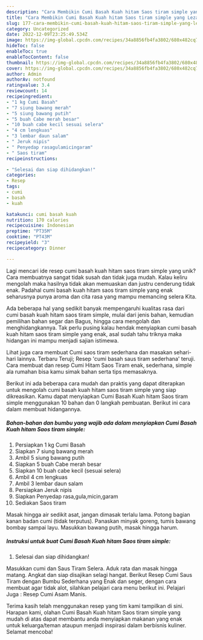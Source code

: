 ```yaml
---
description: "Cara Membikin Cumi Basah Kuah hitam Saos tiram simple yang Lezat"
title: "Cara Membikin Cumi Basah Kuah hitam Saos tiram simple yang Lezat"
slug: 177-cara-membikin-cumi-basah-kuah-hitam-saos-tiram-simple-yang-lezat
category: Uncategorized
date: 2022-12-09T23:25:49.534Z
image: https://img-global.cpcdn.com/recipes/34a8856fb4fa3802/680x482cq70/cumi-basah-kuah-hitam-saos-tiram-simple-foto-resep-utama.jpg
hideToc: false
enableToc: true
enableTocContent: false
thumbnail: https://img-global.cpcdn.com/recipes/34a8856fb4fa3802/680x482cq70/cumi-basah-kuah-hitam-saos-tiram-simple-foto-resep-utama.jpg
cover: https://img-global.cpcdn.com/recipes/34a8856fb4fa3802/680x482cq70/cumi-basah-kuah-hitam-saos-tiram-simple-foto-resep-utama.jpg
author: Admin
authorAv: notfound
ratingvalue: 3.4
reviewcount: 14
recipeingredient:
- "1 kg Cumi Basah"
- "7 siung bawang merah"
- "5 siung bawang putih"
- "5 buah Cabe merah besar"
- "10 buah cabe kecil sesuai selera"
- "4 cm lengkuas"
- "3 lembar daun salam"
- " Jeruk nipis"
- " Penyedap rasagulamicingaram"
- " Saos tiram"
recipeinstructions:

- "Selesai dan siap dihidangkan!"
categories:
- Resep
tags:
- cumi
- basah
- kuah

katakunci: cumi basah kuah 
nutrition: 170 calories
recipecuisine: Indonesian
preptime: "PT35M"
cooktime: "PT43M"
recipeyield: "3"
recipecategory: Dinner

---
```





Lagi mencari ide resep cumi basah kuah hitam saos tiram simple yang unik? Cara membuatnya sangat tidak susah dan tidak juga mudah. Kalau keliru mengolah maka hasilnya tidak akan memuaskan dan justru cenderung tidak enak. Padahal cumi basah kuah hitam saos tiram simple yang enak seharusnya punya aroma dan cita rasa yang mampu memancing selera Kita.





Ada beberapa hal yang sedikit banyak mempengaruhi kualitas rasa dari cumi basah kuah hitam saos tiram simple, mulai dari jenis bahan, kemudian pemilihan bahan segar dan Bagus, hingga cara mengolah dan menghidangkannya. Tak perlu pusing kalau hendak menyiapkan cumi basah kuah hitam saos tiram simple yang enak,      asal sudah tahu triknya maka hidangan ini mampu menjadi sajian istimewa.














Lihat juga cara membuat Cumi saos tiram sederhana dan masakan sehari-hari lainnya. Terbaru Teruji; Resep &#39;cumi basah saus tiram sederhana&#39; teruji. Cara membuat dan resep Cumi Hitam Saos Tiram enak, sederhana, simple ala rumahan bisa kamu simak bahan serta tips memasaknya.






Berikut ini ada beberapa cara mudah dan praktis yang dapat diterapkan untuk mengolah cumi basah kuah hitam saos tiram simple yang siap dikreasikan. Kamu dapat menyiapkan Cumi Basah Kuah hitam Saos tiram simple menggunakan 10 bahan dan 0 langkah pembuatan. Berikut ini cara dalam membuat hidangannya.

<!--inarticleads1-->

##### Bahan-bahan dan bumbu yang wajib ada dalam menyiapkan Cumi Basah Kuah hitam Saos tiram simple:

1. Persiapkan 1 kg Cumi Basah
1. Siapkan 7 siung bawang merah
1. Ambil 5 siung bawang putih
1. Siapkan 5 buah Cabe merah besar
1. Siapkan 10 buah cabe kecil (sesuai selera)
1. Ambil 4 cm lengkuas
1. Ambil 3 lembar daun salam
1. Persiapkan  Jeruk nipis
1. Siapkan  Penyedap rasa,gula,micin,garam
1. Sediakan  Saos tiram


Masak hingga air sedikit asat, jangan dimasak terlalu lama. Potong bagian kanan badan cumi (tidak terputus). Panaskan minyak goreng, tumis bawang bombay sampai layu. Masukkan bawang putih, masak hingga harum. 

<!--inarticleads2-->

##### Instruksi untuk buat Cumi Basah Kuah hitam Saos tiram simple:


1. Selesai dan siap dihidangkan!

Masukkan cumi dan Saus Tiram Selera. Aduk rata dan masak hingga matang. Angkat dan siap disajikan selagi hangat. Berikut Resep Cumi Saus Tiram dengan Bumbu Sederhana yang Enak dan seger, dengan cara membuat agar tidak alot, silahkan pelajari cara menu berikut ini. Pelajari Juga : Resep Cumi Asam Manis. 

Terima kasih telah menggunakan resep yang tim kami tampilkan di sini. Harapan kami, olahan Cumi Basah Kuah hitam Saos tiram simple yang mudah di atas dapat membantu anda menyiapkan makanan yang enak untuk keluarga/teman ataupun menjadi inspirasi dalam berbisnis kuliner. Selamat mencoba!
